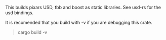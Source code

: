 This builds pixars USD, tbb and boost as static libraries.
See usd-rs for the usd bindings.

It is recomended that you build with -v if you are debugging this crate.
> cargo build -v
